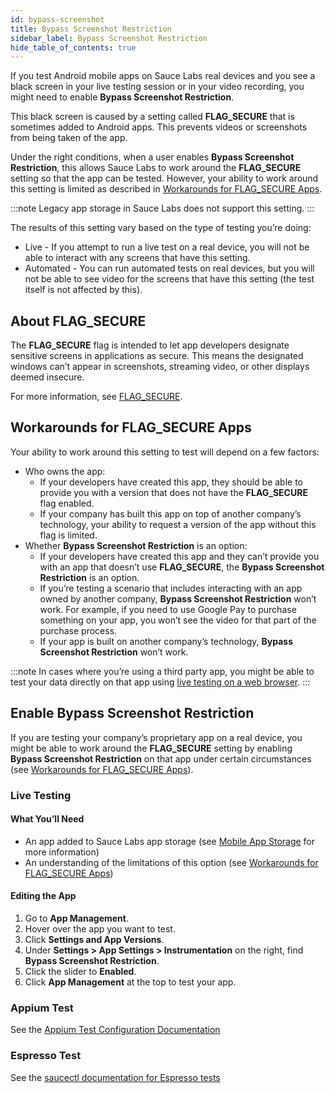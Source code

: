 ```yaml
---
id: bypass-screenshot
title: Bypass Screenshot Restriction
sidebar_label: Bypass Screenshot Restriction
hide_table_of_contents: true
---
```


If you test Android mobile apps on Sauce Labs real devices and you see a black screen in your live testing session or in your video recording, you might need to enable **Bypass Screenshot Restriction**.

This black screen is caused by a setting called **FLAG_SECURE** that is sometimes added to Android apps. This prevents videos or screenshots from being taken of the app.

Under the right conditions, when a user enables **Bypass Screenshot Restriction**, this allows Sauce Labs to work around the **FLAG_SECURE** setting so that the app can be tested. However, your ability to work around this setting is limited as described in [Workarounds for FLAG_SECURE Apps](#workarounds-for-flag_secure-apps).

:::note
Legacy app storage in Sauce Labs does not support this setting.
:::

The results of this setting vary based on the type of testing you’re doing:

- Live - If you attempt to run a live test on a real device, you will not be able to interact with any screens that have this setting.
- Automated - You can run automated tests on real devices, but you will not be able to see video for the screens that have this setting (the test itself is not affected by this).

## About FLAG_SECURE

The **FLAG_SECURE** flag is intended to let app developers designate sensitive screens in applications as secure. This means the designated windows can’t appear in screenshots, streaming video, or other displays deemed insecure.

For more information, see [FLAG_SECURE](https://developer.android.com/reference/android/view/WindowManager.LayoutParams.html#FLAG_SECURE).

## Workarounds for FLAG_SECURE Apps

Your ability to work around this setting to test will depend on a few factors:

- Who owns the app:
  - If your developers have created this app, they should be able to provide you with a version that does not have the **FLAG_SECURE** flag enabled.
  - If your company has built this app on top of another company’s technology, your ability to request a version of the app without this flag is limited.
- Whether **Bypass Screenshot Restriction** is an option:
  - If your developers have created this app and they can’t provide you with an app that doesn’t use **FLAG_SECURE**, the **Bypass Screenshot Restriction** is an option.
  - If you’re testing a scenario that includes interacting with an app owned by another company, **Bypass Screenshot Restriction** won’t work. For example, if you need to use Google Pay to purchase something on your app, you won’t see the video for that part of the purchase process.
  - If your app is built on another company’s technology, **Bypass Screenshot Restriction** won’t work.

:::note
In cases where you’re using a third party app, you might be able to test your data directly on that app using [live testing on a web browser](/web-apps/live-testing/live-cross-browser-testing/).
:::

## Enable Bypass Screenshot Restriction

If you are testing your company’s proprietary app on a real device, you might be able to work around the **FLAG_SECURE** setting by enabling **Bypass Screenshot Restriction** on that app under certain circumstances (see [Workarounds for FLAG_SECURE Apps](#workarounds-for-flag_secure-apps)).

### Live Testing

#### What You’ll Need

- An app added to Sauce Labs app storage (see [Mobile App Storage](/mobile-apps/app-storage) for more information)
- An understanding of the limitations of this option (see [Workarounds for FLAG_SECURE Apps](#workarounds-for-flag_secure-apps))

#### Editing the App

1. Go to **App Management**.
2. Hover over the app you want to test.
3. Click **Settings and App Versions**.
4. Under **Settings > App Settings > Instrumentation** on the right, find **Bypass Screenshot Restriction**.
5. Click the slider to **Enabled**.
6. Click **App Management** at the top to test your app.

### Appium Test

See the [Appium Test Configuration Documentation](/dev/test-configuration-options/#bypassscreenshotrestriction)

### Espresso Test

See the [saucectl documentation for Espresso tests](/mobile-apps/automated-testing/espresso-xcuitest/espresso/#bypassscreenshotrestriction)
